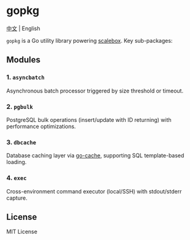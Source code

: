 # gopkg

[中文](README.zh.md) | English

`gopkg` is a Go utility library powering [scalebox](https://github.com/kaichao/scalebox). Key sub-packages:

## Modules

### 1. `asyncbatch`
Asynchronous batch processor triggered by size threshold or timeout.

### 2. `pgbulk`
PostgreSQL bulk operations (insert/update with ID returning) with performance optimizations.

### 3. `dbcache`
Database caching layer via [go-cache](https://github.com/patrickmn/go-cache), supporting SQL template-based loading.

### 4. `exec`
Cross-environment command executor (local/SSH) with stdout/stderr capture.


## License

MIT License
